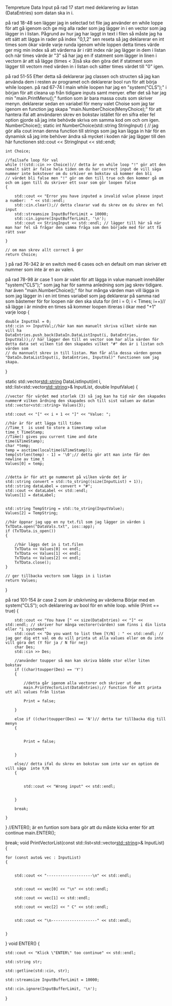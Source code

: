 Tempreture Data Input
på rad 17
start med deklarering av listan (DataEntries) som datan ska in i.

på rad 18-48
sen lägger jag in selectad txt file jag använder en while loppe för att gå igenom och ge mig alla rader som jag lägger in i en vector som jag lägger in i listan. Pågrund av hur jag har laggt in text i filen så måste jag ha ett sätt att lägga in rader på index "0,1,2" sen reseta så jag deklarerar en int times som ökar värde varje runda igenom while loppen detta times värde ger mig min index så att värderna är i rätt index när jag lägger in dem i listan och när times värde är "3" så har jag en if statment som lägger in linen i vectorn är att så lägge (times < 3)så ska den göra det if statment som lägger till vectorn med värden in i listan och sätter times värdet till "0" igen.

på rad 51-55
Efter detta så deklarerar jag classen och structen så jag kan använda dem i resten av programet och deklarerar bool run för att börja while loopen.
på rad 67-74
I main while loopen har jag en "system("CLS");" i början för att cleana up från tidigare inputs samt menyer. efter det så har jag min "main.PrintMenu();" funtion som är bara massa couts som skriver menyn. deklarerar sedan en variabel för meny valet Choise som jag tar igenom en function jag skapa "main.NumberChoice(MenyChoice);" för att hantera ifal att användaren skrev en bokstav istället för en sifra eller fel option gjorde så jag inte behövde skriva om samma kod om och om igen.
NumberChoice();
static int NumberChoice(std::string StringInput)
{
    // jag gör alla cout innan denna function till strings som jag kan lägga in här för en dynamisk så jag inte behöver ändra så mycket i koden när jag lägger till den här functionen
    std::cout << StringInput << std::endl;

    int Choice;

    //failsafe loop för val
    while (!(std::cin >> Choice))// detta är en while loop "!" gör att den nomalt sätt är false hela tiden om du har correct input de vill säga nummer inte bokstever om du srkiver en bokstav så kommer den bli                                      // värdet bli false men "!" gör om den till true och den kommer gå om och om igen till du skriver ett svar som gör loopen false
    {

        std::cout << "Error you have inputed a invalid value please input a number:  " << std::endl;
        std::cin.clear();// detta clearar vad du skrev om du skrev en fel input
        std::streamsize InputBufferLimit = 10000;
        std::cin.ignore(InputBufferLimit, '\n');
        std::cout << StringInput << std::endl; // lägger till här så när man har fel så frågar den samma fråga som den började med för att få rätt svar

    }

    // om man skrev allt correct å ger 
    return Choice;
}
på rad 76-342
är en switch med 6 cases och en default om man skriver ett nummer som inte är en av valen.




på rad 78-98 
är case 1 som är valet för att lägga in value manuelt
innehåller "system("CLS");" som jag har för samma anledning som jag skrev tidigare. har även "main.NumberChoice();" för hur många värden man vill lägga in som jag lägger in i en int times variabel som jag deklarerar på samma rad som bästemer för for loopen när den ska sluta
for (int i = 0; i < Times; i++)// så lägge i är mindre en times så kommer loopen itireras i ökar med "+1" varje loop
{

    double InputVal = 0;
    std::cin >> InputVal;//här kan man manuelt skriva vilket värde man vill ha
    DataEntries.push_back(DataIn.DataListInput(i, DataEntries, InputVal));// här lägger den till en vector som har alla värden för detta data set vilken tid den skapades vilket "#" den är i listan och värden som                                                                            // du mannuelt skrev in till listan. Man får alla dessa värden genom  "DataIn.DataListInput(i, DataEntries, InputVal)" functionen som jag skapa.

}

static std::vector<std::string> DataListInput(int i, std::list<std::vector<std::string>>& InputList, double InputValue)
{

    //vector för värdet med storlek (3) så jag kan ha tid när den skapades nummer# vilken årdning den skapades och till sist valuen av datan
    std::vector<std::string> Values(3);

    std::cout << "[" << i + 1 << "]" << "Value: ";

    //här är för att lägga till tiden
    //Time_t  is used to store a timestamp value 
    time_t TimeStamp;
    //Time() gives you current time and date 
    time(&TimeStamp);
    char *temp;
    temp = asctime(localtime(&TimeStamp));
    temp[strlen(temp) - 1] = '\0';// detta gör att man inte får den newline av time_t
    Values[0] = temp;
    

    //detta är för att ge nummeret på vilken värde det är
    std::string convert = std::to_string((size(InputList) + 1));
    std::string dataLabel = convert + "#";
    std::cout << dataLabel << std::endl;
    Values[1] = dataLabel;


    std::string TempString = std::to_string(InputValue);
    Values[2] = TempString;

    //här öppnar jag upp en ny txt.fil som jag lägger in värden i
    TxTData.open("DataVals.txt", ios::app);
    if (TxTData.is_open())
    {
        
        //här läggs det in i txt.filen
        TxTData << Values[0] << endl;
        TxTData << Values[1] << endl;
        TxTData << Values[2] << endl;
        TxTData.close();
    }

    // ger tillbacka vectorn som läggs in i listan
    return Values;

}

på rad 101-154
är case 2 som är utskrivning av värderna
Börjar med en system("CLS"); och deklarering av bool för en while loop.
    while (Print == true)
    {

        std::cout << "You have [" << size(DataEntries) << "]" << std::endl; // skriver hur många vectorer(värden) som finns i din lista eller "i systemet"
        std::cout << "Do you want to list them [Y/N] : " << std::endl; // jag ger dig ett val om du vill printa ut alla values eller om du inte vill göra det (Y för ja / N för nej)
        char Des;
        std::cin >> Des;

        //använder toupper så man kan skriva bådde stor eller liten bokstav
        if ((char)toupper(Des) == 'Y')
        {

            //detta går igenom alla vectorer och skriver ut dem
            main.PrintVectorList(DataEntries);// function för att printa utt all values från listan 

            Print = false;

        }

        else if ((char)toupper(Des) == 'N')// detta tar tillbacka dig till menyn
        {


            Print = false;


        }

        else// detta ifal du skrev en bokstav som inte var en option de vill säga  inte Y/N
        {


            std::cout << "Wrong input" << std::endl;


        }

        break;

    }

}
//ENTER(); är en funtion som bara gör att du måste kicka enter för att continue
main.ENTER();

break;
void PrintVectorList(const std::list<std::vector<std::string>>& InputList)
{

    for (const auto& vec : InputList)
    {


        std::cout << "--------------------\n" << std::endl;


        std::cout << vec[0] << "\n" << std::endl;

        std::cout << vec[1] << std::endl;

        std::cout << vec[2] << " C" << std::endl;


        std::cout << "\n--------------------" << std::endl;


    }

}
void ENTER()
{

    std::cout << "Klick \"ENTER\" too continue" << std::endl;

    std::string str;

    std::getline(std::cin, str);

    std::streamsize InputBufferLimit = 10000;

    std::cin.ignore(InputBufferLimit, '\n');
}









